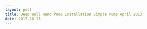 ```yaml
---
layout: post
title: Deep Well Hand Pump Installation Simple Pump April 2013
date: 2017-10-13
---
```


